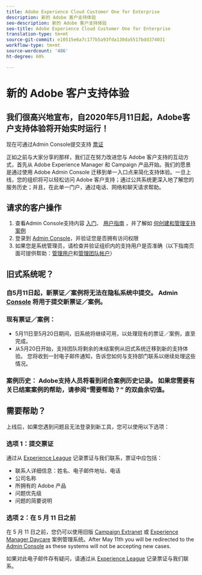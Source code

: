 ```yaml
---
title: Adobe Experience Cloud Customer One for Enterprise
description: 新的 Adobe 客户支持体验
seo-description: 新的 Adobe 客户支持体验
seo-title: Adobe Experience Cloud Customer One for Enterprise
translation-type: tm+mt
source-git-commit: e10515e6a7c177b5a93fda130da5517bdd374031
workflow-type: tm+mt
source-wordcount: '486'
ht-degree: 60%

---
```



# 新的 Adobe 客户支持体验

## 我们很高兴地宣布，自2020年5月11日起，Adobe客户支持体验将开始实时运行！

现在可通过Admin Console提交支持 [票证](https://adminconsole.adobe.com/)

正如之前与大家分享的那样，我们正在努力改进您与 Adobe 客户支持的互动方式，首先从 Adobe Experience Manager 和 Campaign 产品开始。我们的愿景是通过使用 Adobe Admin Console 迁移到单一入口点来简化支持体验。一旦上线，您的组织将可以轻松访问 Adobe 客户支持；通过公共系统更深入地了解您的服务历史；并且，在此单一门户，通过电话、网络和聊天请求帮助。

## 请求的客户操作

1. 查看Admin Console支持内容 [入门](https://helpx.adobe.com/cn/enterprise/get-started.html)、 [用户指南](https://helpx.adobe.com/cn/enterprise/managing/user-guide.html) ，并了解如 [何创建和管理支持案例](https://helpx.adobe.com/enterprise/using/support-and-expert-services.html)
1. 登录到 [Admin Console](https://adminconsole.adobe.com/)，并验证您是否拥有访问权限
1. 如果您是系统管理员，请检查并验证组织内的支持用户是否准确（以下指南页面可提供帮助：[管理用户](https://helpx.adobe.com/cn/enterprise/using/users.html)和[管理团队帐户](https://helpx.adobe.com/cn/enterprise/using/accounts.html)）

## 旧式系统呢？

### 自5月11日起，新票证／案例将无法在隐私系统中提交。  Admin [Console](https://adminconsole.adobe.com/) 将用于提交新票证／案例。

### 现有票证／案例：
* 5月11日至5月20日期间，旧系统将继续可用，以处理现有的票证／案例，直至完成。
* 从5月20日开始，支持团队将剩余的未结案例从旧式系统迁移到新的支持体验。  您将收到一封电子邮件通知，告诉您如何与支持部门联系以继续处理这些情况。

### 案例历史： Adobe支持人员将看到闭合案例历史记录。  如果您需要有关已结案案例的帮助，请参阅“需要帮助？” 的双曲余切值。

## 需要帮助？

上线后，如果您遇到问题且无法登录到新工具，您可以使用以下选项：

### 选项 1：提交票证

通过从 [Experience League](https://experienceleague.adobe.com/?support-solution=General#support) 记录票证与我们联系，票证中应包括：

* 联系人详细信息：姓名、电子邮件地址、电话
* 公司名称
* 所拥有的 Adobe 产品
* 问题优先级
* 问题的简要说明

### 选项 2：在 5 月 11 日之前

在 5 月 11 日之前，您仍可以使用旧版 [Campaign Extranet](https://support.neolane.net/webApp/extranetLogin) 或 [Experience Manager Daycare](https://daycare.day.com/home.html) 案例管理系统。After May 11th you will be redirected to the [Admin Console](https://adminconsole.adobe.com/) as these systems will not be accepting new cases.


如果对此电子邮件存有疑问，请通过从 [Experience League](https://experienceleague.adobe.com/?support-solution=General#support) 记录票证与我们联系。
